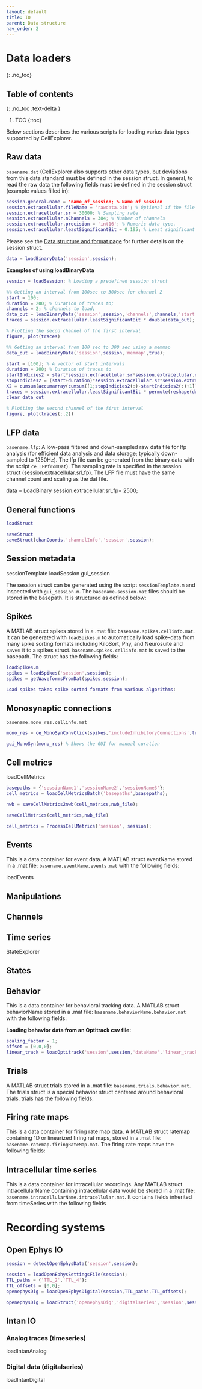 ```yaml
---
layout: default
title: IO
parent: Data structure
nav_order: 2
---
```

# Data loaders
{: .no_toc}

## Table of contents
{: .no_toc .text-delta }

1. TOC
{:toc}

Below sections describes the various scripts for loading varius data types supported by CellExplorer.

## Raw data
`basename.dat` (CellExplorer also supports other data types, but deviations from this data standard must be defined in the session struct. In general, to read the raw data the following fields must be defined in the session struct (example values filled in):
```m
session.general.name = 'name_of_session; % Name of session
session.extracellular.fileName = 'rawdata.bin'; % Optional if the file name deviates from the standard 
session.extracellular.sr = 30000; % Sampling rate
session.extracellular.nChannels = 384; % Number of channels
session.extracellular.precision = 'int16'; % Numeric data type.
session.extracellular.leastSignificantBit = 0.195; % Least significant bit - precision of the digitization (µV/bit)
```

Please see the [Data structure and format page](https://cellexplorer.org/datastructure/data-structure-and-format/#session-metadata) for further details on the session struct.

```m
data = loadBinaryData('session',session); 
```

__Examples of using loadBinaryData__

```m
session = loadSession; % Loading a predefined session struct

%% Getting an interval from 100sec to 300sec for channel 2
start = 100;
duration = 200; % Duration of traces to;
channels = 2; % channels to load;
data_out = loadBinaryData('session',session,'channels',channels,'start',start,'duration',duration);
traces = session.extracellular.leastSignificantBit * double(data_out);

% Plotting the secod channel of the first interval
figure, plot(traces)

%% Getting an interval from 100 sec to 300 sec using a memmap
data_out = loadBinaryData('session',session,'memmap',true);

start = [100]; % A vector of start intervals
duration = 200; % Duration of traces to
startIndicies2 = start*session.extracellular.sr*session.extracellular.nChannels+1;
stopIndicies2 = (start+duration)*session.extracellular.sr*session.extracellular.nChannels;
X2 = cumsum(accumarray(cumsum([1;stopIndicies2(:)-startIndicies2(:)+1]),[startIndicies2(:);0]-[0;stopIndicies2(:)]-1)+1);
traces = session.extracellular.leastSignificantBit * permute(reshape(double(data_out.Data(X2(1:end-1))),session.extracellular.nChannels,duration*session.extracellular.sr,[]),[2,1,3]);
clear data_out

% Plotting the second channel of the first interval
figure, plot(traces(:,2))
```

## LFP data
`basename.lfp`: A low-pass filtered and down-sampled raw data file for lfp analysis (for efficient data analysis and data storage; typically down-sampled to 1250Hz). The lfp file can be generated from the binary data with the script `ce_LFPfromDat`). The sampling rate is specified in the session struct (session.extracellular.srLfp). The LFP file must have the same channel count and scaling as the dat file.

data = LoadBinary
session.extracellular.srLfp= 2500;

## General functions

```m
loadStruct

saveStruct
saveStruct(chanCoords,'channelInfo','session',session);
```

## Session metadata
sessionTemplate
loadSession
gui_session

The session struct can be generated using the script `sessionTemplate.m` and inspected with `gui_session.m`. The `basename.session.mat` files should be stored in the basepath. It is structured as defined below:

## Spikes
A MATLAB struct spikes stored in a .mat file: `basename.spikes.cellinfo.mat`. It can be generated with `loadSpikes.m` to automatically load spike-data from many spike sorting formats including KiloSort, Phy, and Neurosuite and saves it to a spikes struct. `basename.spikes.cellinfo.mat` is saved to the basepath. The struct has the following fields:

```m
loadSpikes.m
spikes = loadSpikes('session',session);
spikes = getWaveformsFromDat(spikes,session);

Load spikes takes spike sorted formats from various algorithms:
```

## Monosynaptic connections
`basename.mono_res.cellinfo.mat`
```m
mono_res = ce_MonoSynConvClick(spikes,'includeInhibitoryConnections',true/false); % detects the monosynaptic connections

gui_MonoSyn(mono_res) % Shows the GUI for manual curation
```

## Cell metrics
loadCellMetrics

```m
basepaths = {'sessionName1','sessionName2','sessionName3'};
cell_metrics = loadCellMetricsBatch('basepaths',bsasepaths);

nwb = saveCellMetrics2nwb(cell_metrics,nwb_file);

saveCellMetrics(cell_metrics,nwb_file)

cell_metrics = ProcessCellMetrics('session', session);
```

## Events
This is a data container for event data. A MATLAB struct eventName stored in a .mat file: `basename.eventName.events.mat` with the following fields:

loadEvents

## Manipulations


## Channels

## Time series

StateExplorer

## States

## Behavior
This is a data container for behavioral tracking data. A MATLAB struct behaviorName stored in a .mat file: `basename.behaviorName.behavior.mat` with the following fields:

__Loading behavior data from an Optitrack csv file:__

```m
scaling_factor = 1;
offset = [0,0,0];
linear_track = loadOptitrack('session',session,'dataName','linear_track','offset',offset,'scaling_factor',scaling_factor);
```

## Trials
A MATLAB struct trials stored in a .mat file: `basename.trials.behavior.mat`. The trials struct is a special behavior struct centered around behavioral trials. trials has the following fields:


## Firing rate maps
This is a data container for firing rate map data. A MATLAB struct ratemap containing 1D or linearized firing rat maps, stored in a .mat file: `basename.ratemap.firingRateMap.mat`. The firing rate maps have the following fields:

## Intracellular time series
This is a data container for intracellular recordings. Any MATLAB struct intracellularName containing intracellular data would be stored in a .mat file: `basename.intracellularName.intracellular.mat`. It contains fields inherited from timeSeries with the following fields


# Recording systems

## Open Ephys IO

```m
session = detectOpenEphysData('session',session);

session = loadOpenEphysSettingsFile(session);
TTL_paths = {'TTL_2','TTL_4'};
TTL_offsets = [0,0];
openephysDig = loadOpenEphysDigital(session,TTL_paths,TTL_offsets);

openephysDig = loadStruct('openephysDig','digitalseries','session',session);
```

## Intan IO

### Analog traces (timeseries)

loadIntanAnalog

### Digital data (digitalseries)

loadIntanDigital
